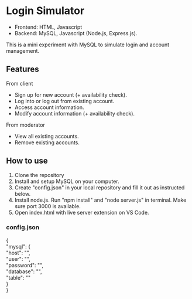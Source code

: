 # Login Simulator

- Frontend: HTML, Javascript
- Backend: MySQL, Javascript (Node.js, Express.js). 

This is a mini experiment with MySQL to simulate login and account management.

## Features

From client
- Sign up for new account (+ availability check).
- Log into or log out from existing account.
- Access account information.
- Modify account information (+ availability check).

From moderator
- View all existing accounts.
- Remove existing accounts.

## How to use

1. Clone the repository
2. Install and setup MySQL on your computer.
3. Create "config.json" in your local repository and fill it out as instructed below.
4. Install node.js. Run "npm install" and "node server.js" in terminal. Make sure port 3000 is available.
5. Open index.html with live server extension on VS Code.

### config.json

{  
  "mysql": {  
    "host": "",  
    "user": "",  
    "password": "",  
    "database": "",  
    "table": ""  
  }  
} 








    
